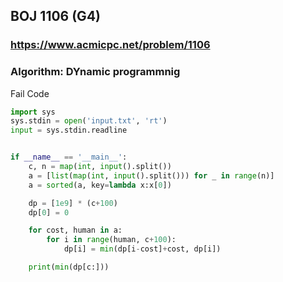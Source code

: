 ##  BOJ 1106 (G4)

### https://www.acmicpc.net/problem/1106

### Algorithm: DYnamic programmnig

Fail Code

``` python
import sys
sys.stdin = open('input.txt', 'rt')
input = sys.stdin.readline


if __name__ == '__main__':
    c, n = map(int, input().split())
    a = [list(map(int, input().split())) for _ in range(n)]
    a = sorted(a, key=lambda x:x[0])

    dp = [1e9] * (c+100)
    dp[0] = 0

    for cost, human in a:
        for i in range(human, c+100):
            dp[i] = min(dp[i-cost]+cost, dp[i])

    print(min(dp[c:]))    
```

